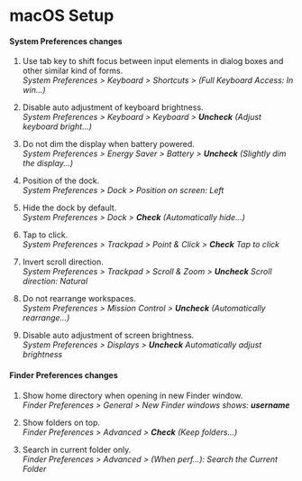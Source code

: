 # macOS Setup

#### System Preferences changes

1. Use tab key to shift focus between input elements in dialog boxes and other similar kind of forms.  
_System Preferences > Keyboard > Shortcuts > (Full Keyboard Access: In win...)_

2. Disable auto adjustment of keyboard brightness.  
_System Preferences > Keyboard > Keyboard > __Uncheck__ (Adjust keyboard bright...)_

3. Do not dim the display when battery powered.  
_System Preferences > Energy Saver > Battery > __Uncheck__ (Slightly dim the display...)_

4. Position of the dock.  
_System Preferences > Dock > Position on screen: Left_

5. Hide the dock by default.  
_System Preferences > Dock > __Check__ (Automatically hide...)_

6. Tap to click.  
_System Preferences > Trackpad > Point & Click > __Check__ Tap to click_

7. Invert scroll direction.  
_System Preferences > Trackpad > Scroll & Zoom > __Uncheck__ Scroll direction: Natural_

8. Do not rearrange workspaces.  
_System Preferences > Mission Control > __Uncheck__ (Automatically rearrange...)_

9. Disable auto adjustment of screen brightness.  
_System Preferences > Displays > __Uncheck__ Automatically adjust brightness_

#### Finder Preferences changes

1. Show home directory when opening in new Finder window.  
_Finder Preferences > General > New Finder windows shows: __username___

2. Show folders on top.  
_Finder Preferences > Advanced > __Check__ (Keep folders...)_

3. Search in current folder only.  
_Finder Preferences > Advanced > (When perf...): Search the Current Folder_
